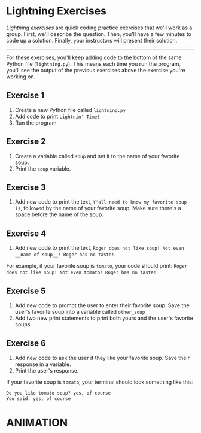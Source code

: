 # Lightning Exercises

_Lightning exercises_ are quick coding practice exercises that we'll work as a group. First, we'll describe the question. Then, you'll have a few minutes to code up a solution. Finally, your instructors will present their solution.

---

For these exercises, you'll keep adding code to the bottom of the same Python file (`lightning.py`). This means each time you run the program, you'll see the output of the previous exercises above the exercise you're working on.

## Exercise 1

1. Create a new Python file called `lightning.py`
1. Add code to print `Lightnin' Time!`
1. Run the program

## Exercise 2

1. Create a variable called `soup` and set it to the name of your favorite soup.
1. Print the `soup` variable.

## Exercise 3

1. Add new code to print the text, `Y'all need to know my favorite soup is`, followed by the name of your favorite soup. Make sure there's a space before the name of the soup.

## Exercise 4

1. Add new code to print the text, `Roger does not like soup! Not even __name-of-soup__! Roger has no taste!`.

For example, if your favorite soup is `tomato`, your code should print: 
`Roger does not like soup! Not even tomato! Roger has no taste!`.

## Exercise 5

1. Add new code to prompt the user to enter their favorite soup. Save the user's favorite soup into a variable called `other_soup`
1. Add two new print statements to print both yours and the user's favorite soups.

## Exercise 6

1. Add new code to ask the user if they like your favorite soup. Save their response in a variable.
1. Print the user's response.

If your favorite soup is `tomato`, your terminal should look something like this:

```txt
Do you like tomato soup? yes, of course
You said: yes, of course
```

# ANIMATION
